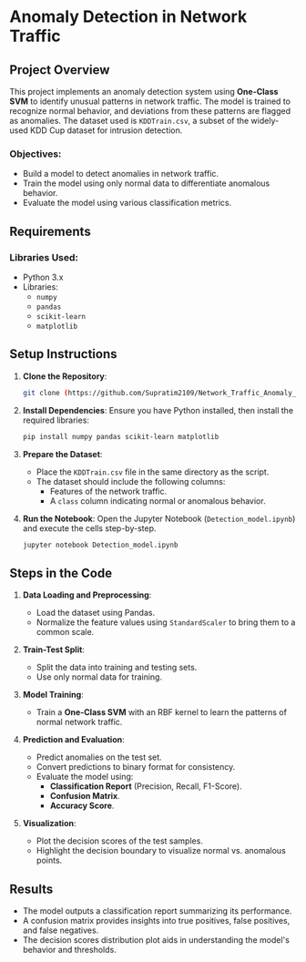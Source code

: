# Anomaly Detection in Network Traffic

## Project Overview
This project implements an anomaly detection system using **One-Class SVM** to identify unusual patterns in network traffic. The model is trained to recognize normal behavior, and deviations from these patterns are flagged as anomalies. The dataset used is `KDDTrain.csv`, a subset of the widely-used KDD Cup dataset for intrusion detection.

### Objectives:
- Build a model to detect anomalies in network traffic.
- Train the model using only normal data to differentiate anomalous behavior.
- Evaluate the model using various classification metrics.

## Requirements

### Libraries Used:
- Python 3.x
- Libraries:
  - `numpy`
  - `pandas`
  - `scikit-learn`
  - `matplotlib`

## Setup Instructions

1. **Clone the Repository**:
   ```bash
   git clone (https://github.com/Supratim2109/Network_Traffic_Anomaly_Detection.git)
   ```

2. **Install Dependencies**:
   Ensure you have Python installed, then install the required libraries:
   ```bash
   pip install numpy pandas scikit-learn matplotlib
   ```

3. **Prepare the Dataset**:
   - Place the `KDDTrain.csv` file in the same directory as the script.
   - The dataset should include the following columns:
     - Features of the network traffic.
     - A `class` column indicating normal or anomalous behavior.

4. **Run the Notebook**:
   Open the Jupyter Notebook (`Detection_model.ipynb`) and execute the cells step-by-step.
   ```bash
   jupyter notebook Detection_model.ipynb
   ```

## Steps in the Code

1. **Data Loading and Preprocessing**:
   - Load the dataset using Pandas.
   - Normalize the feature values using `StandardScaler` to bring them to a common scale.

2. **Train-Test Split**:
   - Split the data into training and testing sets.
   - Use only normal data for training.

3. **Model Training**:
   - Train a **One-Class SVM** with an RBF kernel to learn the patterns of normal network traffic.

4. **Prediction and Evaluation**:
   - Predict anomalies on the test set.
   - Convert predictions to binary format for consistency.
   - Evaluate the model using:
     - **Classification Report** (Precision, Recall, F1-Score).
     - **Confusion Matrix**.
     - **Accuracy Score**.

5. **Visualization**:
   - Plot the decision scores of the test samples.
   - Highlight the decision boundary to visualize normal vs. anomalous points.

## Results

- The model outputs a classification report summarizing its performance.
- A confusion matrix provides insights into true positives, false positives, and false negatives.
- The decision scores distribution plot aids in understanding the model's behavior and thresholds.

